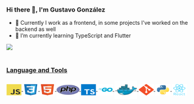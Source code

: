 ### Hi there 👋, I'm Gustavo González

- 🔭 Currently I work as a frontend, in some projects I've worked on the backend as well
- 🌱 I’m currently learning TypeScript and Flutter

<div>
    <a href="https://github.com/gustavogonzalezdev">
      <img height="180em" src="https://github-readme-stats.vercel.app/api/top-langs/?username=gustavogonzalezdev&layout=compact&langs_count=16&theme=dark"/>
</div>
  
<div style="display: inline_block"><br>
  <h3>Language and Tools</h3>
  <img align="center" alt="Gus-JS" height="30" width="40" src="https://github.com/devicons/devicon/blob/master/icons/javascript/javascript-original.svg">
  <img align="center" alt="Gus-CSS3" height="30" width="40" src="https://github.com/devicons/devicon/blob/master/icons/css3/css3-original.svg">
  <img align="center" alt="Gus-HTML5" height="30" width="40" src="https://github.com/devicons/devicon/blob/master/icons/html5/html5-original.svg">
  <img align="center" alt="Gus-PHP" height="50" width="60" src="https://github.com/devicons/devicon/blob/master/icons/php/php-original.svg">
  <img align="center" alt="Gus-TYPESCRIPT" height="30" width="40" src="https://github.com/devicons/devicon/blob/master/icons/typescript/typescript-original.svg">
  <img align="center" alt="Gus-GOLANG" height="30" width="40" src="https://github.com/devicons/devicon/blob/master/icons/go/go-original-wordmark.svg">
  <img align="center" alt="Gus-DOCKER" height="50" width="60" src="https://github.com/devicons/devicon/blob/master/icons/docker/docker-original.svg">
  <img align="center" alt="Gus-GIT" height="30" width="40" src="https://github.com/devicons/devicon/blob/master/icons/git/git-original.svg">
  <img align="center" alt="Gus-PYTHON" height="30" width="40" src="https://github.com/devicons/devicon/blob/master/icons/python/python-original.svg">
  <img align="center" alt="Gus-REACT" height="30" width="40" src="https://github.com/devicons/devicon/blob/master/icons/react/react-original-wordmark.svg">
</div>
